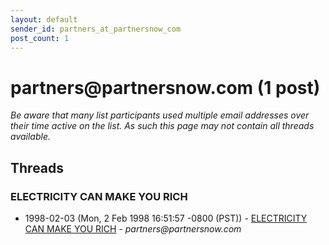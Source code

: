 ```yaml
---
layout: default
sender_id: partners_at_partnersnow_com
post_count: 1
---
```


# partners<span>@</span>partnersnow.com (1 post)

_Be aware that many list participants used multiple email addresses over their time active on the list. As such this page may not contain all threads available._

## Threads

### ELECTRICITY CAN MAKE YOU RICH
+ 1998-02-03 (Mon, 2 Feb 1998 16:51:57 -0800 (PST)) - [ELECTRICITY CAN MAKE YOU RICH](/archive/1998/02/0b9c0ed18fc6371bb5c456a0ed9fe0aa8985d44e986d51594578e4f98716c48f) - _partners@partnersnow.com_

